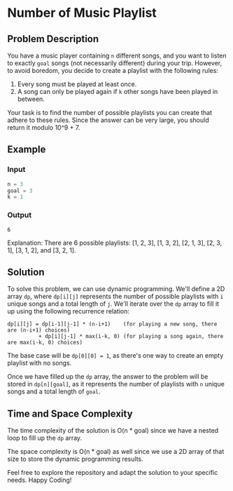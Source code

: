 # Number of Music Playlist

## Problem Description

You have a music player containing `n` different songs, and you want to listen to exactly `goal` songs (not necessarily different) during your trip. However, to avoid boredom, you decide to create a playlist with the following rules:

1. Every song must be played at least once.
2. A song can only be played again if `k` other songs have been played in between.

Your task is to find the number of possible playlists you can create that adhere to these rules. Since the answer can be very large, you should return it modulo 10^9 + 7.

## Example

### Input

```python
n = 3
goal = 3
k = 1
```

### Output

```
6
```

Explanation: There are 6 possible playlists: [1, 2, 3], [1, 3, 2], [2, 1, 3], [2, 3, 1], [3, 1, 2], and [3, 2, 1].

## Solution

To solve this problem, we can use dynamic programming. We'll define a 2D array `dp`, where `dp[i][j]` represents the number of possible playlists with `i` unique songs and a total length of `j`. We'll iterate over the `dp` array to fill it up using the following recurrence relation:

```
dp[i][j] = dp[i-1][j-1] * (n-i+1)    (for playing a new song, there are (n-i+1) choices)
          + dp[i][j-1] * max(i-k, 0) (for playing a song again, there are max(i-k, 0) choices)
```

The base case will be `dp[0][0] = 1`, as there's one way to create an empty playlist with no songs.

Once we have filled up the `dp` array, the answer to the problem will be stored in `dp[n][goal]`, as it represents the number of playlists with `n` unique songs and a total length of `goal`.

## Time and Space Complexity

The time complexity of the solution is O(n * goal) since we have a nested loop to fill up the `dp` array.

The space complexity is O(n * goal) as well since we use a 2D array of that size to store the dynamic programming results.

Feel free to explore the repository and adapt the solution to your specific needs. Happy Coding!